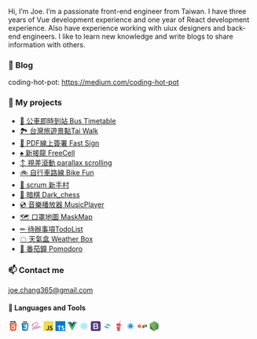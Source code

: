 Hi, I’m Joe. I’m a passionate front-end engineer from Taiwan. I have three years of Vue development experience and one year of React development experience. Also have experience working with uiux designers and back-end engineers. I like to learn new knowledge and write blogs to share information with others.

### 📒 Blog
coding-hot-pot: https://medium.com/coding-hot-pot

### 💾 My projects


- [🚌 公車即時到站 Bus Timetable](https://github.com/ChangChiao/bus_timetable)
- [🏞 台灣旅遊景點Tai Walk ](https://github.com/ChangChiao/react_attractions)
- [📗 PDF線上簽署 Fast Sign ](https://github.com/ChangChiao/f2e-2022-sign)
- [♠ 新接龍 FreeCell ](https://github.com/ChangChiao/freeCell)
- [↕ 視差滾動 parallax scrolling ](https://github.com/ChangChiao/F2E-2022)
- [🚲 自行車路線 Bike Fun ](https://github.com/ChangChiao/vue_youbike)
- [🔁 scrum 新手村 ](https://github.com/ChangChiao/f2e-2022-scrum)
- [🐘 暗棋 Dark_chess](https://github.com/ChangChiao/dark_chess)
- [💿 音樂播放器 MusicPlayer](https://github.com/ChangChiao/music_player)
- [🗺 口罩地圖 MaskMap](https://github.com/ChangChiao/mask_map)
- [✏ 待辦事項TodoList](https://changchiao.github.io/react-todolist/#/signin)
- [☁ 天氣盒 Weather Box](https://github.com/ChangChiao/weather_box)
- [🍅 番茄鐘 Pomodoro](https://github.com/ChangChiao/pomodoro)

### 📫 Contact me 
<joe.chang365@gmail.com>

#### 🔧  Languages and Tools


<code><img height="20" src="https://raw.githubusercontent.com/github/explore/80688e429a7d4ef2fca1e82350fe8e3517d3494d/topics/html/html.png"></code>
<code><img height="20" src="https://raw.githubusercontent.com/github/explore/80688e429a7d4ef2fca1e82350fe8e3517d3494d/topics/css/css.png"></code>
<code><img height="20" src="https://raw.githubusercontent.com/github/explore/80688e429a7d4ef2fca1e82350fe8e3517d3494d/topics/sass/sass.png"></code>
<code><img height="20" src="https://raw.githubusercontent.com/github/explore/80688e429a7d4ef2fca1e82350fe8e3517d3494d/topics/javascript/javascript.png"></code>
<code><img height="20" src="https://raw.githubusercontent.com/github/explore/80688e429a7d4ef2fca1e82350fe8e3517d3494d/topics/typescript/typescript.png"></code>
<code><img height="20" src="https://raw.githubusercontent.com/github/explore/80688e429a7d4ef2fca1e82350fe8e3517d3494d/topics/vue/vue.png"></code>
<code><img height="20" src="https://raw.githubusercontent.com/github/explore/80688e429a7d4ef2fca1e82350fe8e3517d3494d/topics/react/react.png"></code>
<code><img height="20" src="https://raw.githubusercontent.com/github/explore/80688e429a7d4ef2fca1e82350fe8e3517d3494d/topics/bootstrap/bootstrap.png"></code>
<code><img height="20" src="https://raw.githubusercontent.com/github/explore/80688e429a7d4ef2fca1e82350fe8e3517d3494d/topics/tailwind/tailwind.png"></code>
<code><img height="20" src="https://raw.githubusercontent.com/github/explore/80688e429a7d4ef2fca1e82350fe8e3517d3494d/topics/gulp/gulp.png"></code>
<code><img height="20" src="https://raw.githubusercontent.com/github/explore/80688e429a7d4ef2fca1e82350fe8e3517d3494d/topics/webpack/webpack.png"></code>
<code><img height="20" src="https://raw.githubusercontent.com/github/explore/80688e429a7d4ef2fca1e82350fe8e3517d3494d/topics/git/git.png"></code>
<code><img height="20" src="https://raw.githubusercontent.com/github/explore/80688e429a7d4ef2fca1e82350fe8e3517d3494d/topics/nodejs/nodejs.png"></code>
